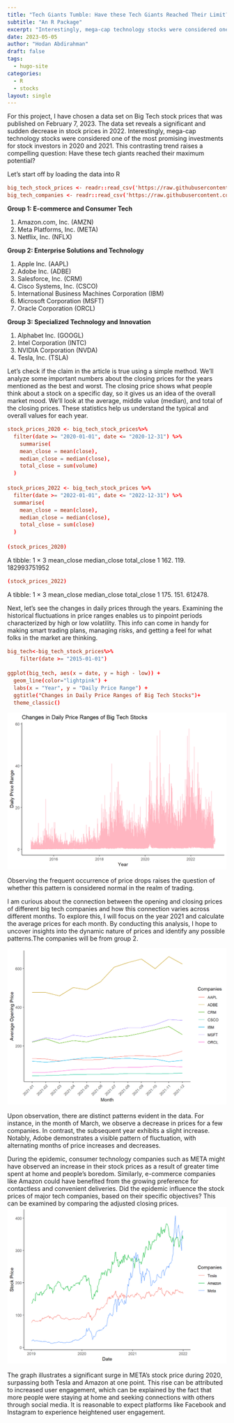 ```yaml
---
title: "Tech Giants Tumble: Have these Tech Giants Reached Their Limit?"
subtitle: "An R Package"
excerpt: "Interestingly, mega-cap technology stocks were considered one of the most promising investments for stock investors in 2020 and 2021."
date: 2023-05-05
author: "Hodan Abdirahman"
draft: false
tags:
  - hugo-site
categories:
  - R
  - stocks
layout: single
---
```

For this project, I have chosen a data set on Big Tech stock prices that was published on February 7, 2023. The data set reveals a significant and sudden decrease in stock prices in 2022. Interestingly, mega-cap technology stocks were considered one of the most promising investments for stock investors in 2020 and 2021. This contrasting trend raises a compelling question: Have these tech giants reached their maximum potential?

Let’s start off by loading the data into R
```toml
big_tech_stock_prices <- readr::read_csv('https://raw.githubusercontent.com/rfordatascience/tidytuesday/master/data/2023/2023-02-07/big_tech_stock_prices.csv')
big_tech_companies <- readr::read_csv('https://raw.githubusercontent.com/rfordatascience/tidytuesday/master/data/2023/2023-02-07/big_tech_companies.csv')
```
**Group 1: E-commerce and Consumer Tech**
1. Amazon.com, Inc. (AMZN)
2. Meta Platforms, Inc. (META)
3. Netflix, Inc. (NFLX)

**Group 2: Enterprise Solutions and Technology**
1. Apple Inc. (AAPL)
2. Adobe Inc. (ADBE)
3. Salesforce, Inc. (CRM)
4. Cisco Systems, Inc. (CSCO)
5. International Business Machines Corporation (IBM)
6. Microsoft Corporation (MSFT)
7. Oracle Corporation (ORCL)

**Group 3: Specialized Technology and Innovation**
1. Alphabet Inc. (GOOGL)
2. Intel Corporation (INTC)
3. NVIDIA Corporation (NVDA)
4. Tesla, Inc. (TSLA)

Let’s check if the claim in the article is true using a simple method. We’ll analyze some important numbers about the closing prices for the years mentioned as the best and worst. The closing price shows what people think about a stock on a specific day, so it gives us an idea of the overall market mood. We’ll look at the average, middle value (median), and total of the closing prices. These statistics help us understand the typical and overall values for each year.
```toml
stock_prices_2020 <- big_tech_stock_prices%>%
  filter(date >= "2020-01-01", date <= "2020-12-31") %>%
    summarise(
    mean_close = mean(close),
    median_close = median(close),
    total_close = sum(volume)
  )

stock_prices_2022 <- big_tech_stock_prices %>%
  filter(date >= "2022-01-01", date <= "2022-12-31") %>%
  summarise(
    mean_close = mean(close),
    median_close = median(close),
    total_close = sum(close)
  )

(stock_prices_2020)
```
  A tibble: 1 × 3
  mean_close median_close  total_close
       <dbl>        <dbl>        <dbl>
1       162.         119. 182993751952

```toml
(stock_prices_2022)
```
  A tibble: 1 × 3
  mean_close median_close total_close
       <dbl>        <dbl>       <dbl>
1       175.         151.     612478.


Next, let’s see the changes in daily prices through the years. Examining the historical fluctuations in price ranges enables us to pinpoint periods characterized by high or low volatility. This info can come in handy for making smart trading plans, managing risks, and getting a feel for what folks in the market are thinking.
```toml
big_tech<-big_tech_stock_prices%>%
    filter(date >= "2015-01-01")

ggplot(big_tech, aes(x = date, y = high - low)) +
  geom_line(color="lightpink") +
  labs(x = "Year", y = "Daily Price Range") +
  ggtitle("Changes in Daily Price Ranges of Big Tech Stocks")+
  theme_classic()
```

![Formspree Logo](changesdaily.png)

Observing the frequent occurrence of price drops raises the question of whether this pattern is considered normal in the realm of trading.

I am curious about the connection between the opening and closing prices of different big tech companies and how this connection varies across different months. To explore this, I will focus on the year 2021 and calculate the average prices for each month. By conducting this analysis, I hope to uncover insights into the dynamic nature of prices and identify any possible patterns.The companies will be from group 2.

![Formspree Logo](month.png)

Upon observation, there are distinct patterns evident in the data. For instance, in the month of March, we observe a decrease in prices for a few companies. In contrast, the subsequent year exhibits a slight increase. Notably, Adobe demonstrates a visible pattern of fluctuation, with alternating months of price increases and decreases.

During the epidemic, consumer technology companies such as META might have observed an increase in their stock prices as a result of greater time spent at home and people’s boredom. Similarly, e-commerce companies like Amazon could have benefited from the growing preference for contactless and convenient deliveries. Did the epidemic influence the stock prices of major tech companies, based on their specific objectives? This can be examined by comparing the adjusted closing prices.
![Formspree Logo](stockprice.png)

The graph illustrates a significant surge in META’s stock price during 2020, surpassing both Tesla and Amazon at one point. This rise can be attributed to increased user engagement, which can be explained by the fact that more people were staying at home and seeking connections with others through social media. It is reasonable to expect platforms like Facebook and Instagram to experience heightened user engagement.

